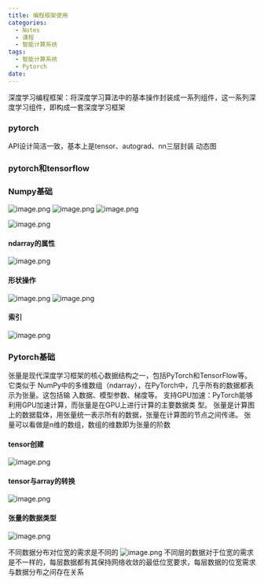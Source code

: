 ```yaml
---
title: 编程框架使用
categories:
  - Notes
  - 课程
  - 智能计算系统
tags:
  - 智能计算系统
  - Pytorch
date:
---
```

深度学习编程框架：将深度学习算法中的基本操作封装成一系列组件，这一系列深度学习组件，即构成一套深度学习框架

### pytorch
API设计简洁一致，基本上是tensor、autograd、nn三层封装
动态图

### pytorch和tensorflow


### Numpy基础
![image.png](https://cdn.jsdelivr.net/gh/zhengyangWang1/image@main/img/20231116080600.png)
![image.png](https://cdn.jsdelivr.net/gh/zhengyangWang1/image@main/img/20231116080608.png)
![image.png](https://cdn.jsdelivr.net/gh/zhengyangWang1/image@main/img/20231116080629.png)

![image.png](https://cdn.jsdelivr.net/gh/zhengyangWang1/image@main/img/20231116080859.png)

#### ndarray的属性
![image.png](https://cdn.jsdelivr.net/gh/zhengyangWang1/image@main/img/20231116081100.png)

#### 形状操作
![image.png](https://cdn.jsdelivr.net/gh/zhengyangWang1/image@main/img/20231116081251.png)
![image.png](https://cdn.jsdelivr.net/gh/zhengyangWang1/image@main/img/20231116081536.png)

#### 索引
![image.png](https://cdn.jsdelivr.net/gh/zhengyangWang1/image@main/img/20231116081931.png)


### Pytorch基础
张量是现代深度学习框架的核心数据结构之一，包括PyTorch和TensorFlow等。它类似于 NumPy中的多维数组（ndarray），在PyTorch中，几乎所有的数据都表示为张量。这包括输 入数据、模型参数、梯度等。
支持GPU加速：PyTorch能够利用GPU加速计算，而张量是在GPU上进行计算的主要数据类 型。
张量是计算图上的数据载体，用张量统一表示所有的数据，张量在计算图的节点之间传递。
张量可以看做是n维的数组，数组的维数即为张量的阶数

#### tensor创建
![image.png](https://cdn.jsdelivr.net/gh/zhengyangWang1/image@main/img/20231116082757.png)

#### tensor与array的转换
![image.png](https://cdn.jsdelivr.net/gh/zhengyangWang1/image@main/img/20231116082837.png)

#### 张量的数据类型
![image.png](https://cdn.jsdelivr.net/gh/zhengyangWang1/image@main/img/20231116083145.png)

不同数据分布对位宽的需求是不同的
![image.png](https://cdn.jsdelivr.net/gh/zhengyangWang1/image@main/img/20231116083621.png)
不同层的数据对于位宽的需求是不一样的，每层数据都有其保持网络收敛的最低位宽要求，每层数据的位宽需求与数据分布之间存在关系